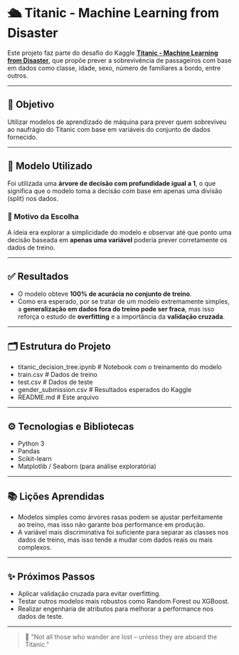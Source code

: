 # 🛳️ Titanic - Machine Learning from Disaster

Este projeto faz parte do desafio do Kaggle **[Titanic - Machine Learning from Disaster](https://www.kaggle.com/competitions/titanic)**, que propõe prever a sobrevivência de passageiros com base em dados como classe, idade, sexo, número de familiares a bordo, entre outros.

---

## 🎯 Objetivo

Utilizar modelos de aprendizado de máquina para prever quem sobreviveu ao naufrágio do Titanic com base em variáveis do conjunto de dados fornecido.

---

## 🧠 Modelo Utilizado

Foi utilizada uma **árvore de decisão com profundidade igual a 1**, o que significa que o modelo toma a decisão com base em apenas uma divisão (split) nos dados.

### 📌 Motivo da Escolha
A ideia era explorar a simplicidade do modelo e observar até que ponto uma decisão baseada em **apenas uma variável** poderia prever corretamente os dados de treino.

---

## ✅ Resultados

- O modelo obteve **100% de acurácia no conjunto de treino**.
- Como era esperado, por se tratar de um modelo extremamente simples, a **generalização em dados fora do treino pode ser fraca**, mas isso reforça o estudo de **overfitting** e a importância da **validação cruzada**.

---

## 🗂️ Estrutura do Projeto

- titanic_decision_tree.ipynb # Notebook com o treinamento do modelo
- train.csv # Dados de treino
- test.csv # Dados de teste
- gender_submission.csv # Resultados esperados do Kaggle
- README.md # Este arquivo

---

## ⚙️ Tecnologias e Bibliotecas

- Python 3
- Pandas
- Scikit-learn
- Matplotlib / Seaborn (para análise exploratória)

---

## 📚 Lições Aprendidas

- Modelos simples como árvores rasas podem se ajustar perfeitamente ao treino, mas isso não garante boa performance em produção.
- A variável mais discriminativa foi suficiente para separar as classes nos dados de treino, mas isso tende a mudar com dados reais ou mais complexos.

---

## ✨ Próximos Passos

- Aplicar validação cruzada para evitar overfitting.
- Testar outros modelos mais robustos como Random Forest ou XGBoost.
- Realizar engenharia de atributos para melhorar a performance nos dados de teste.

---

> 🚢 "Not all those who wander are lost – unless they are aboard the Titanic."
